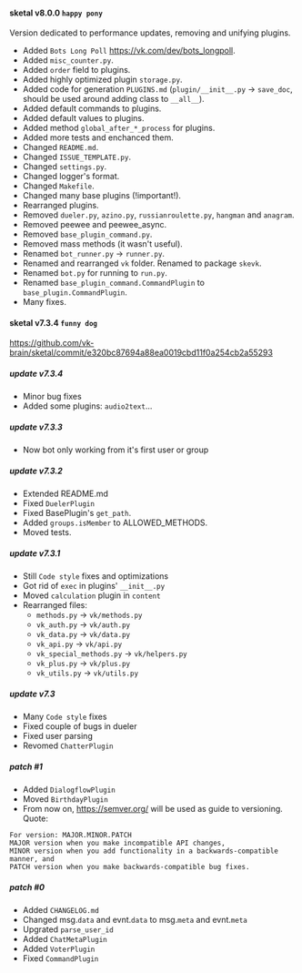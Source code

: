 #### sketal v8.0.0 `happy pony`
Version dedicated to performance updates, removing and unifying plugins.
- Added `Bots Long Poll` https://vk.com/dev/bots_longpoll.
- Added `misc_counter.py`.
- Added `order` field to plugins.
- Added highly optimized plugin `storage.py`.
- Added code for generation `PLUGINS.md` (`plugin/__init__.py` -> `save_doc`, should be used around adding class to `__all__`).
- Added default commands to plugins.
- Added default values to plugins.
- Added method `global_after_*_process` for plugins.
- Added more tests and enchanced them.
- Changed `README.md`.
- Changed `ISSUE_TEMPLATE.py`.
- Changed `settings.py`.
- Changed logger's format.
- Changed `Makefile`.
- Changed many base plugins (!important!).
- Rearranged plugins.
- Removed `dueler.py`, `azino.py`, `russianroulette.py`, `hangman` and `anagram`.
- Removed peewee and peewee_async.
- Removed `base_plugin_command.py`.
- Removed mass methods (it wasn't useful).
- Renamed `bot_runner.py` -> `runner.py`.
- Renamed and rearranged `vk` folder. Renamed to package `skevk`.
- Renamed `bot.py` for running to `run.py`.
- Renamed `base_plugin_command.CommandPlugin` to `base_plugin.CommandPlugin`.
- Many fixes.

#### sketal v7.3.4 `funny dog`
https://github.com/vk-brain/sketal/commit/e320bc87694a88ea0019cbd11f0a254cb2a55293

##### update v7.3.4
- Minor bug fixes
- Added some plugins: `audio2text`...

##### update v7.3.3
- Now bot only working from it's first user or group

##### update v7.3.2
- Extended README.md
- Fixed `DuelerPlugin`
- Fixed BasePlugin's `get_path`.
- Added `groups.isMember` to ALLOWED_METHODS.
- Moved tests.

##### update v7.3.1
- Still `Code style` fixes and optimizations
- Got rid of `exec` in plugins' `__init__.py`
- Moved `calculation` plugin in `content`
- Rearranged files:
  - `methods.py` -> `vk/methods.py`
  - `vk_auth.py` -> `vk/auth.py`
  - `vk_data.py` -> `vk/data.py`
  - `vk_api.py` -> `vk/api.py`
  - `vk_special_methods.py` -> `vk/helpers.py`
  - `vk_plus.py` -> `vk/plus.py`
  - `vk_utils.py` -> `vk/utils.py`

##### update v7.3
- Many `Code style` fixes
- Fixed couple of bugs in dueler
- Fixed user parsing
- Revomed `ChatterPlugin`

##### patch #1
- Added `DialogflowPlugin`
- Moved `BirthdayPlugin`
- From now on, https://semver.org/ will be used as guide to versioning. Quote:
```
For version: MAJOR.MINOR.PATCH
MAJOR version when you make incompatible API changes,
MINOR version when you add functionality in a backwards-compatible manner, and
PATCH version when you make backwards-compatible bug fixes.
```

##### patch #0
- Added `CHANGELOG.md`
- Changed msg.`data` and evnt.`data` to msg.`meta` and evnt.`meta`
- Upgrated `parse_user_id`
- Added `ChatMetaPlugin`
- Added `VoterPlugin`
- Fixed `CommandPlugin`

